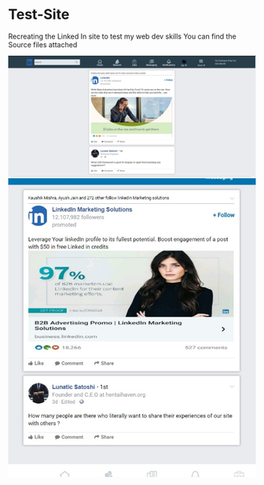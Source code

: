 # Test-Site
Recreating the Linked In site to test my web dev skills
You can find the Source files attached

<img src="https://github.com/Lunaticsatoshi/Test-Site/blob/master/screenshots/Example.jpg">

<img src="https://github.com/Lunaticsatoshi/Test-Site/blob/master/screenshots/Example2.jpg">
